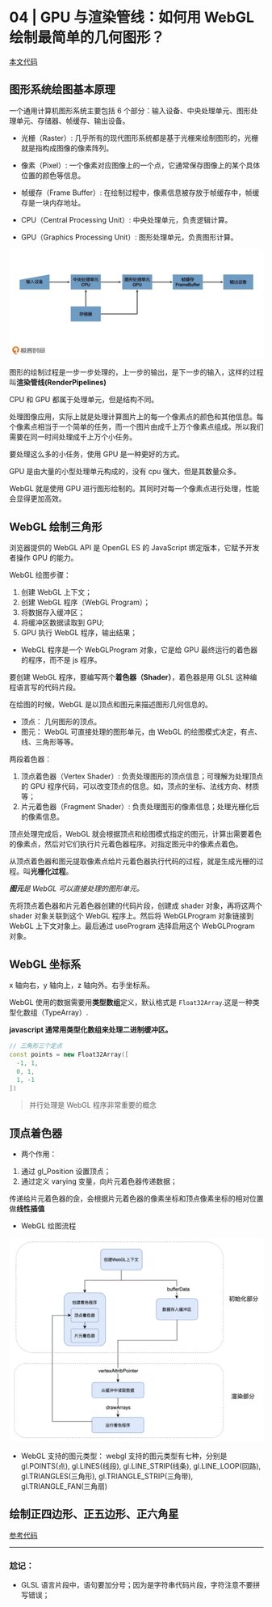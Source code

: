 # 04 | GPU 与渲染管线：如何用 WebGL 绘制最简单的几何图形？

[本文代码](./../practice/04.html)

## 图形系统绘图基本原理

一个通用计算机图形系统主要包括 6 个部分：输入设备、中央处理单元、图形处理单元、存储器、帧缓存、输出设备。

- 光栅（Raster）: 几乎所有的现代图形系统都是基于光栅来绘制图形的，光栅就是指构成图像的像素阵列。

- 像素（Pixel）: 一个像素对应图像上的一个点，它通常保存图像上的某个具体位置的颜色等信息。

- 帧缓存（Frame Buffer）: 在绘制过程中，像素信息被存放于帧缓存中，帧缓存是一块内存地址。

- CPU（Central Processing Unit）: 中央处理单元，负责逻辑计算。

- GPU（Graphics Processing Unit）: 图形处理单元，负责图形计算。

![图形系统6部分.webp](./../img/图形系统6部分.webp)

图形的绘制过程是一步一步处理的，上一步的输出，是下一步的输入，这样的过程叫**渲染管线(RenderPipelines)**

CPU 和 GPU 都属于处理单元，但是结构不同。

处理图像应用，实际上就是处理计算图片上的每一个像素点的颜色和其他信息。每个像素点相当于一个简单的任务，而一个图片由成千上万个像素点组成。所以我们需要在同一时间处理成千上万个小任务。

要处理这么多的小任务，使用 GPU 是一种更好的方式。

GPU 是由大量的小型处理单元构成的，没有 cpu 强大，但是其数量众多。

WebGL 就是使用 GPU 进行图形绘制的。其同时对每一个像素点进行处理，性能会显得更加高效。

## WebGL 绘制三角形

浏览器提供的 WebGL API 是 OpenGL ES 的 JavaScript 绑定版本，它赋予开发者操作 GPU 的能力。

WebGL 绘图步骤：

1. 创建 WebGL 上下文；
2. 创建 WebGL 程序（WebGL Program）；
3. 将数据存入缓冲区；
4. 将缓冲区数据读取到 GPU;
5. GPU 执行 WebGL 程序，输出结果；

- WebGL 程序是一个 WebGLProgram 对象，它是给 GPU 最终运行的着色器的程序，而不是 js 程序。

要创建 WebGL 程序，要编写两个**着色器（Shader）**，着色器是用 GLSL 这种编程语言写的代码片段。

在绘图的时候，WebGL 是以顶点和图元来描述图形几何信息的。

- 顶点： 几何图形的顶点。
- 图元： WebGL 可直接处理的图形单元，由 WebGL 的绘图模式决定，有点、线、三角形等等。

两段着色器：

1. 顶点着色器（Vertex Shader）: 负责处理图形的顶点信息；可理解为处理顶点的 GPU 程序代码，可以改变顶点的信息。如，顶点的坐标、法线方向、材质等；
2. 片元着色器（Fragment Shader）: 负责处理图形的像素信息；处理光栅化后的像素信息。

顶点处理完成后，WebGL 就会根据顶点和绘图模式指定的图元，计算出需要着色的像素点，然后对它们执行片元着色器程序。对指定图元中的像素点着色。

从顶点着色器和图元提取像素点给片元着色器执行代码的过程，就是生成光栅的过程。叫**光栅化过程**。

_**图元**是 WebGL 可以直接处理的图形单元。_

先将顶点着色器和片元着色器创建的代码片段，创建成 shader 对象，再将这两个 shader 对象关联到这个 WebGL 程序上。然后将 WebGLProgram 对象链接到 WebGL 上下文对象上。最后通过 useProgram 选择启用这个 WebGLProgram 对象。

## WebGL 坐标系

x 轴向右，y 轴向上，z 轴向外。右手坐标系。

WebGL 使用的数据需要用**类型数组**定义，默认格式是 `Float32Array`.这是一种类型化数组（TypeArray）.

**javascript 通常用类型化数组来处理二进制缓冲区。**

```c++
// 三角形三个定点
const points = new Float32Array([
  -1, 1,
  0, 1,
  1, -1
])
```

> 并行处理是 WebGL 程序非常重要的概念

## 顶点着色器

- 两个作用：

1. 通过 gl_Position 设置顶点；
2. 通过定义 varying 变量，向片元着色器传递数据；

传递给片元着色器的佱，会根据片元着色器的像素坐标和顶点像素坐标的相对位置做**线性插值**

- WebGL 绘图流程

![WebGL 绘图流程](./../img/WebGL绘图流程.webp)

- WebGL 支持的图元类型：
  webgl 支持的图元类型有七种，分别是 gl.POINTS(点), gl.LINES(线段), gl.LINE_STRIP(线条), gl.LINE_LOOP(回路), gl.TRIANGLES(三角形), gl.TRIANGLE_STRIP(三角带), gl.TRIANGLE_FAN(三角扇)

## 绘制正四边形、正五边形、正六角星

[参考代码](./../practice/04_extension.html)

---

### 尬记：

- GLSL 语言片段中，语句要加分号；因为是字符串代码片段，字符注意不要拼写错误；
